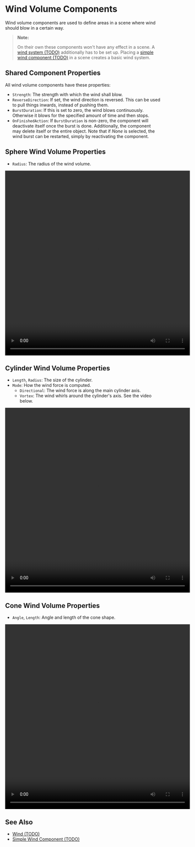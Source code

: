 # Wind Volume Components

Wind volume components are used to define areas in a scene where wind should blow in a certain way.

> **Note:**
>
> On their own these components won't have any effect in a scene. A [wind system (TODO)](wind.md) additionally has to be set up. Placing a [simple wind component (TODO)](simple-wind-component.md) in a scene creates a basic wind system.

## Shared Component Properties

All wind volume components have these properties:

* `Strength`: The strength with which the wind shall blow.
* `ReverseDirection`: If set, the wind direction is reversed. This can be used to pull things inwards, instead of pushing them.
* `BurstDuration`: If this is set to zero, the wind blows continuously. Otherwise it blows for the specified amount of time and then stops.
* `OnFinishedAction`: If `BurstDuration` is non-zero, the component will deactivate itself once the burst is done. Additionally, the component may delete itself or the entire object. Note that if *None* is selected, the wind burst can be restarted, simply by reactivating the component.

## Sphere Wind Volume Properties

* `Radius`: The radius of the wind volume.

<video src="media/wind-sphere.webm" width="600" height="600" autoplay loop></video>

## Cylinder Wind Volume Properties

* `Length`, `Radius`: The size of the cylinder.
* `Mode`: How the wind force is computed.
  * `Directional`: The wind force is along the main cylinder axis.
  * `Vortex`: The wind whirls around the cylinder's axis. See the video below.

<video src="media/wind-vortex.webm" width="600" height="600" autoplay loop></video>

## Cone Wind Volume Properties

* `Angle`, `Length`: Angle and length of the cone shape.

<video src="media/wind-cone.webm" width="600" height="600" autoplay loop></video>

## See Also

* [Wind (TODO)](wind.md)
* [Simple Wind Component (TODO)](simple-wind-component.md)

